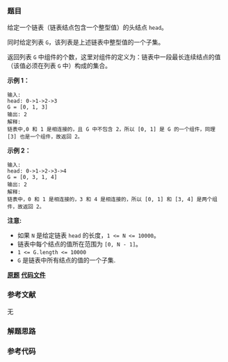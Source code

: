 ### 题目
给定一个链表（链表结点包含一个整型值）的头结点 `head`。

同时给定列表 `G`，该列表是上述链表中整型值的一个子集。

返回列表 `G` 中组件的个数，这里对组件的定义为：链表中一段最长连续结点的值（该值必须在列表 `G` 中）构成的集合。

**示例  1：**

    
    
    输入: 
    head: 0->1->2->3
    G = [0, 1, 3]
    输出: 2
    解释: 
    链表中,0 和 1 是相连接的，且 G 中不包含 2，所以 [0, 1] 是 G 的一个组件，同理 [3] 也是一个组件，故返回 2。

**示例 2：**

    
    
    输入: 
    head: 0->1->2->3->4
    G = [0, 3, 1, 4]
    输出: 2
    解释: 
    链表中，0 和 1 是相连接的，3 和 4 是相连接的，所以 [0, 1] 和 [3, 4] 是两个组件，故返回 2。

**注意:**

  * 如果 `N` 是给定链表 `head` 的长度，`1 <= N <= 10000`。
  * 链表中每个结点的值所在范围为 `[0, N - 1]`。
  * `1 <= G.length <= 10000`
  * `G` 是链表中所有结点的值的一个子集.

 **[原题](https://leetcode-cn.com/problems/linked-list-components/)**    **[代码文件]()**


### 参考文献
无

### 解题思路




### 参考代码

```go


```




